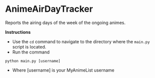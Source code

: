 ﻿# AnimeAirDayTracker
Reports the airing days of the week of the ongoing animes.

**Instructions**
   - Use the `cd` command to navigate to the directory where the `main.py` script is located.
   - Run the command
```
python main.py [username]
```
   - Where [username] is your MyAnimeList username
